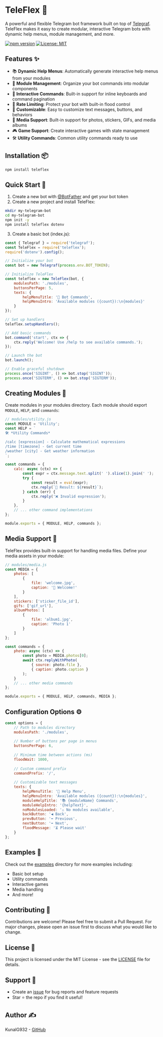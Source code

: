 # TeleFlex 🤖

A powerful and flexible Telegram bot framework built on top of [Telegraf](https://github.com/telegraf/telegraf). TeleFlex makes it easy to create modular, interactive Telegram bots with dynamic help menus, module management, and more.

[![npm version](https://badge.fury.io/js/teleflex.svg)](https://www.npmjs.com/package/teleflex)
[![License: MIT](https://img.shields.io/badge/License-MIT-yellow.svg)](https://opensource.org/licenses/MIT)

## Features ✨

- 📚 **Dynamic Help Menus**: Automatically generate interactive help menus from your modules
- 🧩 **Module Management**: Organize your bot commands into modular components
- 📱 **Interactive Commands**: Built-in support for inline keyboards and command pagination
- 🚦 **Rate Limiting**: Protect your bot with built-in flood control
- 🎨 **Customizable**: Easy to customize text messages, buttons, and behaviors
- 📸 **Media Support**: Built-in support for photos, stickers, GIFs, and media albums
- 🎮 **Game Support**: Create interactive games with state management
- 🛠 **Utility Commands**: Common utility commands ready to use

## Installation 📦

```bash
npm install teleflex
```

## Quick Start 🚀

1. Create a new bot with [@BotFather](https://t.me/botfather) and get your bot token
2. Create a new project and install TeleFlex:

```bash
mkdir my-telegram-bot
cd my-telegram-bot
npm init -y
npm install teleflex dotenv
```

3. Create a basic bot (index.js):

```javascript
const { Telegraf } = require('telegraf');
const TeleFlex = require('teleflex');
require('dotenv').config();

// Initialize your bot
const bot = new Telegraf(process.env.BOT_TOKEN);

// Initialize TeleFlex
const teleflex = new TeleFlex(bot, {
    modulesPath: './modules',
    buttonsPerPage: 5,
    texts: {
        helpMenuTitle: '🤖 Bot Commands',
        helpMenuIntro: 'Available modules ({count}):\n{modules}'
    }
});

// Set up handlers
teleflex.setupHandlers();

// Add basic commands
bot.command('start', ctx => {
    ctx.reply('Welcome! Use /help to see available commands.');
});

// Launch the bot
bot.launch();

// Enable graceful shutdown
process.once('SIGINT', () => bot.stop('SIGINT'));
process.once('SIGTERM', () => bot.stop('SIGTERM'));
```

## Creating Modules 🧩

Create modules in your modules directory. Each module should export `MODULE`, `HELP`, and `commands`:

```javascript
// modules/utility.js
const MODULE = 'Utility';
const HELP = `
🛠 *Utility Commands*

/calc [expression] - Calculate mathematical expressions
/time [timezone] - Get current time
/weather [city] - Get weather information
`;

const commands = {
    calc: async (ctx) => {
        const expr = ctx.message.text.split(' ').slice(1).join(' ');
        try {
            const result = eval(expr);
            ctx.reply(`🔢 Result: ${result}`);
        } catch (err) {
            ctx.reply('❌ Invalid expression');
        }
    },
    // ... other command implementations
};

module.exports = { MODULE, HELP, commands };
```

## Media Support 📸

TeleFlex provides built-in support for handling media files. Define your media assets in your module:

```javascript
// modules/media.js
const MEDIA = {
    photos: [
        {
            file: 'welcome.jpg',
            caption: '👋 Welcome!'
        }
    ],
    stickers: ['sticker_file_id'],
    gifs: ['gif_url'],
    albumPhotos: [
        {
            file: 'album1.jpg',
            caption: 'Photo 1'
        }
    ]
};

const commands = {
    photo: async (ctx) => {
        const photo = MEDIA.photos[0];
        await ctx.replyWithPhoto(
            { source: photo.file },
            { caption: photo.caption }
        );
    }
    // ... other media commands
};

module.exports = { MODULE, HELP, commands, MEDIA };
```

## Configuration Options ⚙️

```javascript
const options = {
    // Path to modules directory
    modulesPath: './modules',
    
    // Number of buttons per page in menus
    buttonsPerPage: 6,
    
    // Minimum time between actions (ms)
    floodWait: 1000,
    
    // Custom command prefix
    commandPrefix: '/',
    
    // Customizable text messages
    texts: {
        helpMenuTitle: '🤖 Help Menu',
        helpMenuIntro: 'Available modules ({count}):\n{modules}',
        moduleHelpTitle: '📚 {moduleName} Commands',
        moduleHelpIntro: '{helpText}',
        noModulesLoaded: '⚠️ No modules available',
        backButton: '◀️ Back',
        prevButton: '⬅️ Previous',
        nextButton: '➡️ Next',
        floodMessage: '⏳ Please wait'
    }
};
```

## Examples 📝

Check out the [examples](./examples) directory for more examples including:
- Basic bot setup
- Utility commands
- Interactive games
- Media handling
- And more!

## Contributing 🤝

Contributions are welcome! Please feel free to submit a Pull Request. For major changes, please open an issue first to discuss what you would like to change.

## License 📄

This project is licensed under the MIT License - see the [LICENSE](LICENSE) file for details.

## Support 💬

- Create an [issue](https://github.com/KunalG932/TeleFlex/issues) for bug reports and feature requests
- Star ⭐ the repo if you find it useful!

## Author ✍️

KunalG932 - [GitHub](https://github.com/KunalG932)
